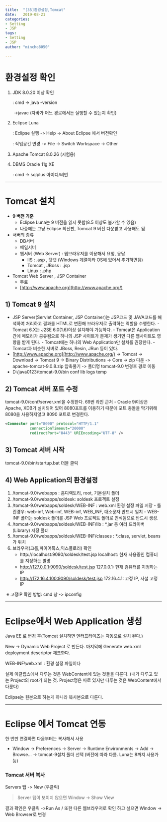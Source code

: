 ```yaml
---
title:  "[35]환경설정,Tomcat"
date:   2019-08-21
categories: 
- Setting
- JSP
tags: 
- Setting
- JSP
author: "mincho8050"

---
```






# 환경설정 확인

1. JDK 8.0.20 이상 확인

   : cmd -> java -version 

   ​		  ->javac (자바가 어느 경로에서든 실행할 수 있는지 확인)

2. Eclipse Luna

   : Eclipse 실행 -> Help -> About Eclipse 에서 버전확인

   : 작업공간 변경 -> File -> Switch Workspace -> Other

3. Apache Tomcat 8.0.26 (시험용)

4. DBMS Oracle 11g XE

   : cmd -> sqlplus 아이디/비번





------





# Tomcat 설치

- **9 버전 기준**
  - Eclipse Luna는 9 버전을 읽지 못함(8.5 이상도 불가할 수 있음)
  - 나중에는 그냥 Eclipse 최신판, Tomcat 9 버전 다운받고 사용해도 됨
- 서버의 종류
  - DB서버
  - 메일서버
  - 웹서버 (Web Server) : 웹브라우저를 이용해서 요청, 응답
    - IIS 	: .asp , 닷넷 (Windows 계열이라 OS에 있어서 추가하면됨)
    - Tomcat , JBoss : .jsp
    - Linux    : .php
- Tomcat Web Server , JSP Container
  - 무료
  - [http://www.apache.org](http://www.apache.org/)







## 1) Tomcat 9 설치

- JSP Server(Servlet Container, JSP Container)는 
      JSP코드 및 JAVA코드를 해석하여 처리하고 
      결과를 HTML로 변환해 브라우저로 출력하는 역할을 수행한다.
   \- Tomcat 6.X는 J2SE 6.0(1.6)이상 설치해야 가능하다.
   \- Tomcat은 Application간에 메모리가 공유됨으로 하나의 JSP 사이트가
     문제가 생기면 다른 웹사이트도 영향을 받게 된다.
   \- Tomcat에는 하나의 Web Application만 설치를 권장한다.
   \- Tomcat과 비슷한 서버로 JBoss, Resin, JRun 등이 있다.
- [http://www.apache.org](http://www.apache.org/) -> Tomcat -> Download -> Tomcat 9
      -> Binary Distributions -> Core -> zip 다운
      -> apache-tomcat-9.0.8.zip 압축풀기
      -> 폴더명 tomcat-9.0 변경후 경로 이동
- D:/java0123/tomcat-9.0/bin
      conf
      lib
      logs
      temp



## 2) Tomcat 서버 포트 수정

tomcat-9.0/conf/server.xml을 수정한다. 69번 라인 근처
     - Oracle 9i이상은 Apache, XDB가 설치되어 있어 8080포트를 
       이용하기 때문에 포트 충돌을 막기위해 8080을 사용하지않고 
       8090 포트로 변경한다.

```xml
<Connector port="8090" protocol="HTTP/1.1" 
           connectionTimeout="20000" 
           redirectPort="8443" URIEncoding="UTF-8" />
```





## 3) Tomcat 서버 시작

tomcat-9.0/bin/startup.bat 더블 클릭





## 4) Web Application의 환경설정

1. /tomcat-9.0/webapps     : 홈디렉토리, root, 기본설치 폴더
2. /tomcat-9.0/webapps/soldesk: soldesk 프로젝트 설정
3. /tomcat-9.0/webapps/soldesk/WEB-INF  :   web.xml 환경 설정 파일 저장
       \- 틀린경우: web-inf, Web-inf, WEB-inf, WEB_INF, 대소문자 반드시 일치
       \- WEB-INF 폴더는 soldesk 폴더를 JSP Web 프로젝트 폴더로 인식됨으로 반드시 생성.
4. /tomcat-9.0/webapps/soldesk/WEB-INF/lib    :   *.jar 등 여러 드라이버(Library) 저장 폴더
5. /tomcat-9.0/webapps/soldesk/WEB-INF/classes  :   *.class, servlet, beans가 위치
6. 브라우저(크롬,파이어폭스,익스플로러) 확인
   - http://localhost:9090/soldesk/test.jsp
         localhost: 현재 사용중인 컴퓨터를 지정하는 별명
   - http://127.0.0.1:9090/soldesk/test.jsp
         127.0.0.1: 현재 컴퓨터를 지정하는 IP  
   - http://172.16.4.100:9090/soldesk/test.jsp
         172.16.4.1: 고정 IP, 사설 고정 IP

​     ※ 고정IP 확인 방법: cmd 창 -> ipconfig







------





# Eclipse에서 Web Application 생성

Java EE 로 변경 후(Tomcat 설치하면 엔터프라이즈는 자동으로 설치 된다.)

New -> Dynamic Web Project 로 만든다.  마지막에 Generate web.xml deployment descriptor 체크한다.

WEB-INF\web.xml : 환경 설정 파일이다

실제 이클립스에서 다루는 것은 WebContent에 있는 것들을 다룬다. (내가 다루고 있는 Project의 root가 되는 것. Project명은 따로 있지만 다루는 것은 WebContent에서 다룬다)

Eclipse는 원본으로 하는게 하니라 복사본으로 다룬다.







------







# Eclipse 에서 Tomcat 연동

한 번만 연결하면 다음부터는 복사해서 사용

- Window
  -> Preferences
  -> Server
  -> Runtime Environments
  -> Add 
  -> Browse... 
  -> tomcat-9설치 폴더 선택 (버전에 따라 다름. Luna는 8까지 사용가능)



### Tomcat 서버 복사

Servers 탭 -> New (우클릭)

> Server 탭이 보이지 않으면 Window -> Show View

결과 확인은 우클릭 ->Run As / 또한 다른 웹브라우저로 확인 하고 싶으면 Window -> Web Browser로 변경

